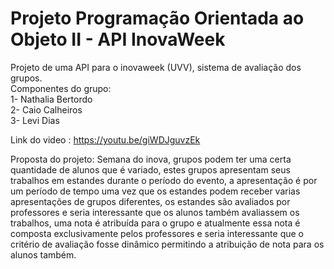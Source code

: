 # Projeto Programação Orientada ao Objeto II - API InovaWeek
<p>Projeto de uma API para o inovaweek (UVV), sistema de avaliação dos grupos.<br>
Componentes do grupo:<br>
1- Nathalia Bertordo<br>
2- Caio Calheiros<br>
3- Levi Dias<br>
</p>

Link do video : https://youtu.be/giWDJguvzEk

<p>Proposta do projeto:
Semana do inova, grupos podem ter uma certa quantidade de alunos que é variado, estes grupos apresentam seus trabalhos em estandes durante o período do evento, a apresentação é por um período de tempo uma vez que os estandes podem receber varias apresentações de grupos diferentes, os estandes são avaliados por professores e seria interessante que os alunos também avaliassem os trabalhos, uma nota é atribuída para o grupo e atualmente essa nota é composta exclusivamente pelos professores e seria interessante que o critério de avaliação fosse dinâmico permitindo a atribuição de nota para os alunos também.
</p>
